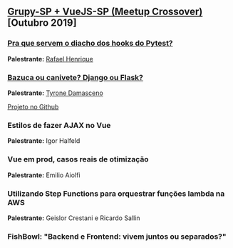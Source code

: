 ## [Grupy-SP + VueJS-SP (Meetup Crossover)][0] [Outubro 2019]

### [Pra que servem o diacho dos hooks do Pytest?][1]

**Palestrante:** [Rafael Henrique][2]

### [Bazuca ou canivete? Django ou Flask?][3]

**Palestrante:** [Tyrone Damasceno][4]

[Projeto no Github][5]

### Estilos de fazer AJAX no Vue

**Palestrante:** Igor Halfeld

### Vue em prod, casos reais de otimização

**Palestrante:** Emilio Aiolfi

### Utilizando Step Functions para orquestrar funções lambda na AWS

**Palestrante:** Geislor Crestani e Ricardo Sallin

### FishBowl: "Backend e Frontend: vivem juntos ou separados?"



[0]: https://www.meetup.com/pt-BR/Grupy-SP/events/264981895/
[1]: https://docs.google.com/presentation/d/1oJt5Q_Uy8F2ZtMjRLV6bHXqDvnMVgC2uNe8s6gY7pwc/edit#slide=id.g61acab3f23_0_2
[2]: https://github.com/rafaelhenrique
[3]: https://slides.com/tyronedamasceno/bazuca-ou-canivete#/
[4]: https://github.com/tyronedamasceno
[5]: https://github.com/tyronedamasceno/flask-vs-django-api/blob/master/docs.md